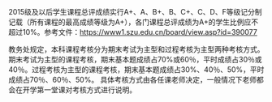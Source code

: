 2015级及以后学生课程总评成绩实行A+、A、B+、B、C+、C、D、F等级记分制记载（所有课程的最高成绩等级为A+），各门课程总评成绩为A+的学生比例应不超过10%。参考文件：https://www1.szu.edu.cn/board/view.asp?id=390077

教务处规定，本科课程考核分为期末考试为主型和过程考核为主型两种考核方式。期末考试为主型的课程考核，期末基本题成绩占70%或60％，平时成绩占30％或40％。过程考核为主型的课程考核，期末基本题成绩占30%、40％、50%，平时成绩占70％、60％、50%。
具体考核方式由各任课老师决定，一般情况下老师都会在开学第一堂课对考核方式进行说明。
